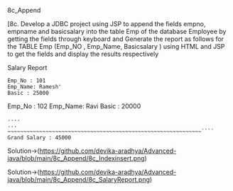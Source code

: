 8c_Append

[8c. Develop a JDBC project using JSP to append the fields empno, empname and basicsalary
into the table Emp of the database Employee by getting the fields through keyboard and
Generate the report as follows for the TABLE Emp (Emp_NO , Emp_Name, Basicsalary ) using
HTML and JSP to get the fields and display the results respectively

Salary Report

~~~~~~~~~~~~~~~~~~~~~~~~~~~~~~~~~~~~~~~~~~~~~~~~~~~~~~~~~~~~~
Emp_No : 101
Emp_Name: Ramesh'
Basic : 25000
~~~~~~~~~~~~~~~~~~~~~~~~~~~~~~~~~~~~~~~~~~~~~~~~~~~~~~~~~~~~~
Emp_No : 102
Emp_Name: Ravi
Basic : 20000
~~~~~~~~~~~~~~~~~~~~~~~~~~~~~~~~~~~~~~~~~~~~~~~~~~~~~~~~~~~~~
....
...
~~~~~~~~~~~~~~~~~~~~~~~~~~~~~~~~~~~~~~~~~~~~~~~~~~~~~~~~~~~~~````
Grand Salary : 45000
~~~~~~~~~~~~~~~~~~~~~~~~~~~~~~~~~~~~~~~~~~~~~~~~~~~~~~~~~~~~~

Solution->(https://github.com/devika-aradhya/Advanced-java/blob/main/8c_Append/8c_Indexinsert.png)

Solution->(https://github.com/devika-aradhya/Advanced-java/blob/main/8c_Append/8c_SalaryReport.png)
